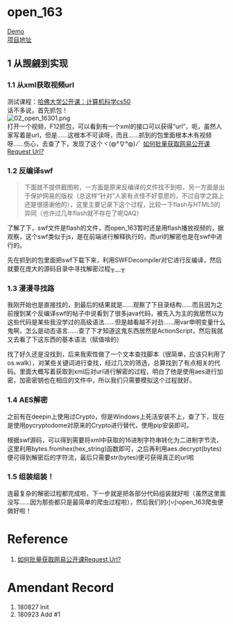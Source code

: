 # open_163

[Demo](https://github.com/SigureMo/MOOC_Downloading/blob/master/open163.py)  
[项目地址](https://github.com/SigureMo/course-crawler/blob/master/mooc/open_163.py)

## 1 从觊觎到实现
### 1.1 从xml获取视频url
测试课程：[哈佛大学公开课：计算机科学cs50](http://open.163.com/special/opencourse/cs50.html)  
话不多说，首先抓包！  
![02_open_16301.png](../Images/02_open_16301.png)  
打开一个视频，F12抓包，可以看到有一个xml的接口可以获得“url”，呃，虽然人家写着是url，但是……这根本不可读呀，而且……抓到的包里面根本木有视频呀……伤心，去查了下，发现了这个ヾ(◍°∇°◍)ﾉﾞ [如何批量获取网易公开课Request Url?](https://segmentfault.com/q/1010000007225934)
### 1.2 反编译swf
> 下面就不提供截图啦，一方面是原来反编译的文件找不到啦，另一方面是出于保护网易的版权（总这样“针对”人家有点怪不好意思的，不过自学之路上还是很感谢他的），这里主要记录下这个过程，比较一下flash与HTML5的异同（也许过几年flash就不存在了呢QAQ）  

了解了下，swf文件是flash的文件，而open_163暂时还是用flash播放视频的，据观察，这个swf类似于js，是在前端进行解释执行的，而url的解密也是在swf中进行的。

先在抓到的包里面把swf下载下来，利用SWFDecompiler对它进行反编译，然后就要在庞大的源码目录中寻找解密过程╥﹏╥

### 1.3 漫漫寻找路
我刚开始也是直接找的，到最后的结果就是……观察了下目录结构……而且因为之前搜到某个反编译swf的帖子中说看到了很多java代码，被先入为主的我居然以为这些代码是某些我没学过的高级语法……但是越看越不对劲……用var申明变量什么鬼啊，怎么是动态语言……查了下才知道这鬼东西居然是ActionScript，然后我就又去看了下这东西的基本语法（赋值啥的）

找了好久还是没找到，后来我索性做了一个文本查找脚本（很简单，应该只利用了os.walk），对某些关键词进行查找，经过几次的筛选，总算找到了有点相关的代码[](src/com/netease/openplayer/model/OpenMovieData.as)。里面大概写着获取到xml后对url进行解密的过程，明白了他是使用aes进行加密，加密密钥也在相应的文件中，所以我们只需要模拟这个过程就好。

### 1.4 AES解密
之前有在deepin上使用过Crypto，但是Windows上死活安装不上，查了下，现在是使用pycryptodome对原来的Crypto进行替代，使用pip安装即可。

根据swf源码，可以得到需要将xml中获取的16进制字符串转化为二进制字节流，这里利用bytes.fromhex(hex_string)函数即可，之后再利用aes.decrypt(bytes)便可得到解密后的字符流，最后只需要str(bytes)便可获得真正的url啦

### 1.5 组装组装！
连最复杂的解密过程都完成啦，下一步就是把各部分代码组装就好啦（虽然这里面没写……因为那些都只是最简单的爬虫过程啦），然后我们的小小open_163爬虫便做好啦！

# Reference
1. [如何批量获取网易公开课Request Url?](https://segmentfault.com/q/1010000007225934)

# Amendant Record
1. 180827 Init
3. 180923 Add #1